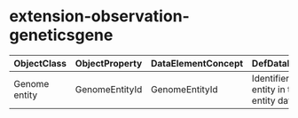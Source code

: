 # extension-observation-geneticsgene

| ObjectClass | ObjectProperty | DataElementConcept | DefDataElementConcept | ValueMeaning | LabelValueMeaning | Referentiel | url | ConceptualDomain | TypeConceptualDomain | FormatConceptualDomain | IdDataElementConcept |
| ----------- | -------------- | ------------------ | --------------------- | ------------ | ----------------- | ----------- | --- | ---------------- | -------------------- | ---------------------- | -------------------- |
| Genome entity | GenomeEntityId | GenomeEntityId | Identifier of the genome entity in the genome entity database |  |  | FHIR | http://hl7.org/fhir/2016May/extension-observation-geneticsgene.html | extension-observation-geneticsgene | nonEnumerated | String | O26 |
